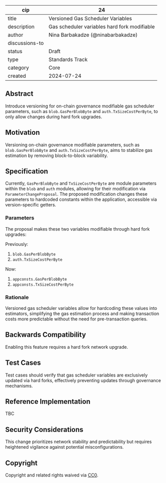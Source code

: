 | cip | 24 |
| - | - |
| title | Versioned Gas Scheduler Variables |
| description | Gas scheduler variables hard fork modifiable  |
| author | Nina Barbakadze (@ninabarbakadze) |
| discussions-to |  |
| status | Draft |
| type | Standards Track |
| category | Core |
| created | 2024-07-24 |

## Abstract

Introduce versioning for on-chain governance modifiable gas scheduler parameters, such as `blob.GasPerBlobByte` and `auth.TxSizeCostPerByte`, to only allow changes during hard fork upgrades.

## Motivation

Versioning on-chain governance modifiable parameters, such as `blob.GasPerBlobByte` and `auth.TxSizeCostPerByte`, aims to stabilize gas estimation by removing block-to-block variability.

## Specification

Currently, `GasPerBlobByte` and `TxSizeCostPerByte` are module parameters within the `blob` and `auth` modules, allowing for their modification via `ParameterChangeProposal`. The proposed modification changes these parameters to hardcoded constants within the application, accessible via version-specific getters.

### Parameters

The proposal makes these two variables modifiable through hard fork upgrades:

Previously:

1. `blob.GasPerBlobByte`
2. `auth.TxSizeCostPerByte`

Now:

1. `appconsts.GasPerBlobByte`
1. `appconsts.TxSizeCostPerByte`

### Rationale

Versioned gas scheduler variables allow for hardcoding these values into estimators, simplifying the gas estimation process and making transaction costs more predictable without the need for pre-transaction queries.

## Backwards Compatibility

Enabling this feature requires a hard fork network upgrade.

## Test Cases

Test cases should verify that gas scheduler variables are exclusively updated via hard forks, effectively preventing updates through governance mechanisms.

## Reference Implementation

TBC

## Security Considerations

This change prioritizes network stability and predictability but requires heightened vigilance against potential misconfigurations.

## Copyright

Copyright and related rights waived via [CC0](https://github.com/celestiaorg/CIPs/blob/main/LICENSE).
